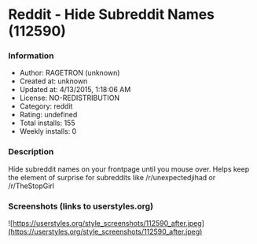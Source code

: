 # Reddit - Hide Subreddit Names (112590)

### Information
- Author: RAGETRON (unknown)
- Created at: unknown
- Updated at: 4/13/2015, 1:18:06 AM
- License: NO-REDISTRIBUTION
- Category: reddit
- Rating: undefined
- Total installs: 155
- Weekly installs: 0


### Description
Hide subreddit names on your frontpage until you mouse over. Helps keep the element of surprise for subreddits like /r/unexpectedjihad or /r/TheStopGirl


### Screenshots (links to userstyles.org)
![https://userstyles.org/style_screenshots/112590_after.jpeg](https://userstyles.org/style_screenshots/112590_after.jpeg)


